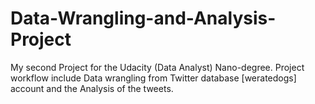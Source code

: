 # Data-Wrangling-and-Analysis-Project
My second Project for the Udacity (Data Analyst) Nano-degree. Project workflow include Data wrangling from Twitter database [weratedogs] account and the Analysis of the tweets.
